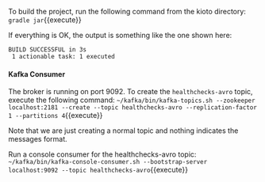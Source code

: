 To build the project, run the following command from the kioto directory:
`gradle jar`{{execute}} 

If everything is OK, the output is something like the one shown here:

```
BUILD SUCCESSFUL in 3s
 1 actionable task: 1 executed
```


#### Kafka Consumer
The broker is running on port 9092. To create the `healthchecks-avro` topic, execute the following command:
`~/kafka/bin/kafka-topics.sh --zookeeper localhost:2181 --create --topic healthchecks-avro --replication-factor 1 --partitions 4`{{execute}} 

Note that we are just creating a normal topic and nothing indicates the messages format.

Run a console consumer for the healthchecks-avro topic:
`~/kafka/bin/kafka-console-consumer.sh --bootstrap-server localhost:9092 --topic healthchecks-avro`{{execute}} 